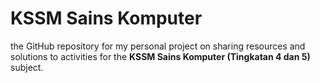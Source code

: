 # KSSM Sains Komputer

the GitHub repository for my personal project on sharing resources and solutions to activities for the **KSSM Sains Komputer (Tingkatan 4 dan 5)** subject.
